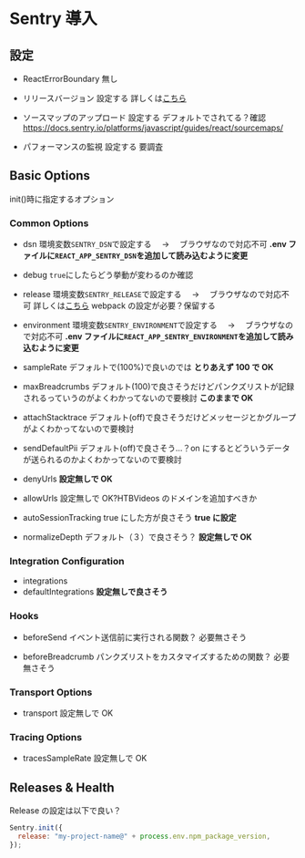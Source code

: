 # Sentry 導入

## 設定

- ReactErrorBoundary
  無し

- リリースバージョン
  設定する
  詳しくは[こちら](https://docs.sentry.io/product/releases/)

- ソースマップのアップロード
  設定する
  デフォルトでされてる？確認
  https://docs.sentry.io/platforms/javascript/guides/react/sourcemaps/

- パフォーマンスの監視
  設定する
  要調査

## Basic Options

init()時に指定するオプション

### Common Options

- dsn
  環境変数`SENTRY_DSN`で設定する　 → 　ブラウザなので対応不可
  **.env ファイルに`REACT_APP_SENTRY_DSN`を追加して読み込むように変更**

- debug
  `true`にしたらどう挙動が変わるのか確認

- release
  環境変数`SENTRY_RELEASE`で設定する　 → 　ブラウザなので対応不可
  詳しくは[こちら](https://docs.sentry.io/product/releases/)
  webpack の設定が必要？保留する

- environment
  環境変数`SENTRY_ENVIRONMENT`で設定する　 → 　ブラウザなので対応不可
  **.env ファイルに`REACT_APP_SENTRY_ENVIRONMENT`を追加して読み込むように変更**

- sampleRate
  デフォルトで(100%)で良いのでは
  **とりあえず 100 で OK**

- maxBreadcrumbs
  デフォルト(100)で良さそうだけどパンクズリストが記録されるっていうのがよくわかってないので要検討
  **このままで OK**

- attachStacktrace
  デフォルト(off)で良さそうだけどメッセージとかグループがよくわかってないので要検討

- sendDefaultPii
  デフォルト(off)で良さそう…？on にするとどういうデータが送られるのかよくわかってないので要検討

- denyUrls
  **設定無しで OK**

- allowUrls
  設定無しで OK?HTBVideos のドメインを追加すべきか

- autoSessionTracking
  true にした方が良さそう
  **true に設定**

- normalizeDepth
  デフォルト（３）で良さそう？
  **設定無しで OK**

### Integration Configuration

- integrations
- defaultIntegrations
  **設定無しで良さそう**

### Hooks

- beforeSend
  イベント送信前に実行される関数？
  必要無さそう

- beforeBreadcrumb
  パンクズリストをカスタマイズするための関数？
  必要無さそう

### Transport Options

- transport
  設定無しで OK

### Tracing Options

- tracesSampleRate
  設定無しで OK

## Releases & Health

Release の設定は以下で良い？

```js
Sentry.init({
  release: "my-project-name@" + process.env.npm_package_version,
});
```
